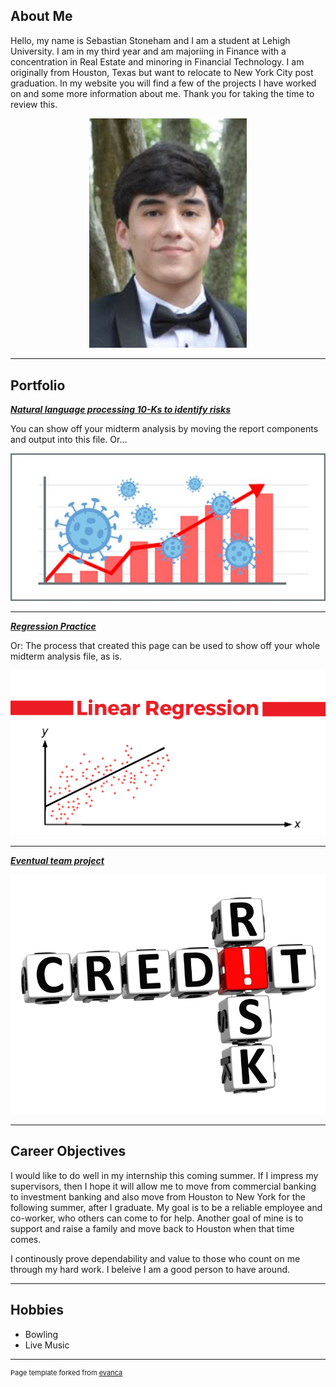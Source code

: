 ## About Me

Hello, my name is Sebastian Stoneham and I am a student at Lehigh University. I am in my third year and am majoriing in Finance with a concentration in Real Estate and minoring in Financial Technology. I am originally from Houston, Texas but want to relocate to New York City post graduation. In my website you will find a few of the projects I have worked on and some more information about me. Thank you for taking the time to review this. 

<!-- Upload your own photo and change the path -->

<p style="text-align:center;">
  <img class="img-circle" src="/images/personal.jpg" width="50%">
</p>

---

## Portfolio

<!-- You can link to other websites, PDFs in this repo, and other pages in this repo -->

_**[Natural language processing 10-Ks to identify risks](analysis_report)**_

You can show off your midterm analysis by moving the report components and output into this file. Or...

<img src="images/10kriskpic.jpeg?raw=true"/>

---

_**[Regression Practice](regression)**_

Or: The process that created this page can be used to show off your whole midterm analysis file, as is.

<img src="images/regex.png?raw=true"/>

---

_**[Eventual team project](https://sebastianstoneham.github.io/sebfitzromano/)**_

<img src="images/creditriskpic.jpeg?raw=true"/>

---


## Career Objectives

I would like to do well in my internship this coming summer. If I impress my supervisors, then I hope it will allow me to move from commercial banking to investment banking and also move from Houston to New York for the following summer, after I graduate. My goal is to be a reliable employee and co-worker, who others can come to for help. Another goal of mine is to support and raise a family and move back to Houston when that time comes. 

I continously prove dependability and value to those who count on me through my hard work. I beleive I am a good person to have around. 

---

## Hobbies

- Bowling
- Live Music

---
<p style="font-size:11px">Page template forked from <a href="https://github.com/evanca/quick-portfolio">evanca</a></p>
<!-- Remove above link if you don't want to attibute -->
